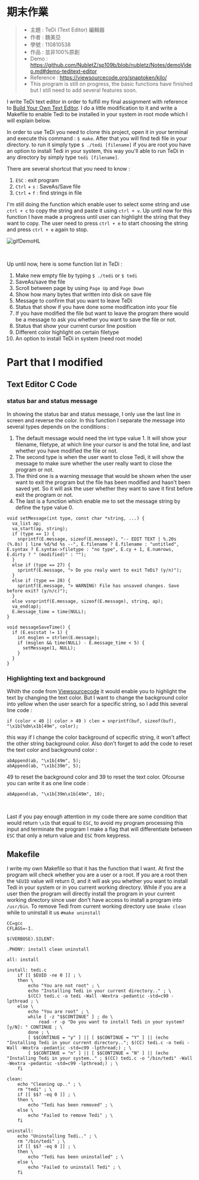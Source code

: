 期末作業
=======
> * 主題 : TeDi (Text Editor) 編輯器
> * 作者 : 魏美亞
> * 學號 : 110810538
> * 作品 : 並非100%原創
> * Demo : https://github.com/NubletZ/sp109b/blob/nubletz/Notes/demoVideo.md#demo-teditext-editor
> * Reference : https://viewsourcecode.org/snaptoken/kilo/
> * This program is still on progress, the basic functions have finished but I still need to add several features soon.

I write TeDi text editor in order to fulfill my final assignment with reference to [Build Your Own Text Editor](https://viewsourcecode.org/snaptoken/kilo/). I do a little modification to it and write a Makefile to enable Tedi to be installed in your system in root mode which I will explain below.

In order to use TeDi you need to clone this project, open it in your terminal and execute this command : `$ make`. After that you will find tedi file in your directory. to run it simply type `$ ./tedi [filename]` if you are root you have an option to install Tedi in your system, this way you'll able to run TeDi in any directory by simply type `tedi [filename]`.

There are several shortcut that you need to know :
1. `ESC` : exit program
2. `Ctrl` + `s` : SaveAs/Save file
3. `Ctrl` + `f` : find strings in file

I'm still doing the function which enable user to select some string and use `ctrl + c` to copy the string and paste it using `ctrl + v`. Up until now for this function I have made a progress until user can highlight the string that they want to copy. The user need to press `ctrl + e` to start choosing the string and press `ctrl + e` again to stop.
<br>

![gifDemoHL](https://user-images.githubusercontent.com/62128475/123844111-362fb880-d945-11eb-89e0-b5c492ddef75.gif)

<br>


Up until now, here is some function list in TeDi :
1. Make new empty file by typing `$ ./tedi` or `$ tedi`
2. SaveAs/save the file
3. Scroll between page by using `Page Up` and `Page Down`
4. Show how many bytes that written into disk on save file
5. Message to confirm that you want to leave TeDi
6. Status that show if you have done some modification into your file
7. If you have modified the file but want to leave the program there would be a message to ask you whether you want to save the file or not.
8. Status that show your current cursor line position
9. Different color highlight on certain filetype
10. An option to install TeDi in system (need root mode)

# Part that I modified
## Text Editor C Code
### status bar and status message
In showing the status bar and status message, I only use the last line in screen and reverse the color. In this function I separate the message into several types depends on the conditions :
1. The default message would need the int type value 1. It will show your filename, filetype, at which line your cursor is and the total line, and last whether you have modified the file or not.
2. The second type is when the user want to close Tedi, it will show the message to make sure whether the user really want to close the program or not.
3. The third one is a warning message that would be shown when the user want to exit the program but the file has been modified and hasn't been saved yet. So it will ask the user whether they want to save it first before exit the program or not.
4. The last is a function which enable me to set the message string by define the type value 0.

```
void setMessage(int type, const char *string, ...) {
  va_list ap;
  va_start(ap, string);
  if (type == 1) {
    snprintf(E.message, sizeof(E.message), "-- EDIT TEXT | %.20s (%.8s) | line %d/%d %s --", E.filename ? E.filename : "untitled", E.syntax ? E.syntax->filetype : "no type", E.cy + 1, E.numrows, E.dirty ? " (modified)" : "");
  }
  else if (type == 27) {
    sprintf(E.message, "> Do you realy want to exit TeDi? (y/n)");
  }
  else if (type == 28) {
    sprintf(E.message, "> WARNING! File has unsaved changes. Save before exit? (y/n/c)");
  }
  else vsnprintf(E.message, sizeof(E.message), string, ap);
  va_end(ap);
  E.message_time = time(NULL);
}

void messageSaveTime() {
  if (E.escstat != 1) {
    int msglen = strlen(E.message);
    if (msglen && time(NULL) - E.message_time < 5) {
      setMessage(1, NULL);
    }
  }
}
```
### Highlighting text and background
Whith the code from [Viewsourcecode](https://viewsourcecode.org/snaptoken/kilo/) it would enable you to highlight the text by changing the text color. But I want to change the background color into yellow when the user search for a specific string, so I add this several line code :

```
if (color < 40 || color > 49 ) clen = snprintf(buf, sizeof(buf), "\x1b[%dm\x1b[49m", color);
```
this way if I change the color background of scpecific string, it won't affect the other string background color. Also don't forget to add the code to reset the text color and background color :

```
abAppend(ab, "\x1b[49m", 5);
abAppend(ab, "\x1b[39m", 5);
```
49 to reset the background color and 39 to reset the text color. Ofcourse you can write it as one line code :

```
abAppend(ab, "\x1b[39m\x1b[49m", 10);
```

<br>

Last if you pay enough attention in my code there are some condition that would return `\x1b` that equal to `ESC`, to avoid my program processing this input and terminate the program I make a flag that will differentiate between `ESC` that only a return value and `ESC` from keypress.

## Makefile
I write my own Makefile so that it has the function that I want. At first the program will check whether you are a user or a root. If you are a root then the `%EUID` value will return 0, and it will ask you whether you want to install Tedi in your system or in you current working directory. While if you are a user then the program will directly install the program in your current working directory since user don't have access to install a program into `/usr/bin`. To remove Tedi from current working directory use `$make clean` while to uninstall it us `#make uninstall`

```
CC=gcc
CFLAGS=-I.

$(VERBOSE).SILENT:

.PHONY: install clean uninstall

all: install

install: tedi.c
	if [[ $EUID -ne 0 ]] ; \
	then \
		echo "You are not root" ; \
		echo "Installing Tedi in your current directory.." ; \
		$(CC) tedi.c -o tedi -Wall -Wextra -pedantic -std=c99 -lpthread ; \
	else \
		echo "You are root" ; \
		while [ -z "$$CONTINUE" ] ; do \
			read -r -p "Do you want to install Tedi in your system? [y/N]: " CONTINUE ; \
		done ; \
		[ $$CONTINUE = "y" ] || [ $$CONTINUE = "Y" ] || (echo "Installing Tedi in your current directory.."; $(CC) tedi.c -o tedi -Wall -Wextra -pedantic -std=c99 -lpthread;) ; \
		[ $$CONTINUE = "n" ] || [ $$CONTINUE = "N" ] || (echo "Installing Tedi in your system.." ; $(CC) tedi.c -o "/bin/tedi" -Wall -Wextra -pedantic -std=c99 -lpthread;) ; \
	fi

clean:
	echo "Cleaning up.." ; \
	rm "tedi" ; \
	if [[ $$? -eq 0 ]] ; \
	then \
		echo "Tedi has been removed" ; \
	else \
		echo "Failed to remove Tedi" ; \
	fi

uninstall:
	echo "Uninstalling Tedi.." ; \
	rm "/bin/tedi" ; \
	if [[ $$? -eq 0 ]] ; \
	then \
		echo "Tedi has been uninstalled" ; \
	else \
		echo "Failed to uninstall Tedi" ; \
	fi
```

